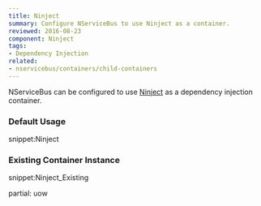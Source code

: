 ```yaml
---
title: Ninject
summary: Configure NServiceBus to use Ninject as a container.
reviewed: 2016-08-23
component: Ninject
tags:
- Dependency Injection
related:
- nservicebus/containers/child-containers
---
```


NServiceBus can be configured to use [Ninject](http://www.ninject.org/) as a dependency injection container.


### Default Usage

snippet:Ninject


### Existing Container Instance

snippet:Ninject_Existing


partial: uow